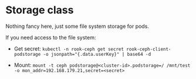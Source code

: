 # Storage class

Nothing fancy here, just some file system storage for pods.

If you need access to the file system:

 * Get secret: `kubectl -n rook-ceph get secret rook-ceph-client-podstorage -o jsonpath="{.data.userKey}" | base64 -d`
 
 * Mount: `mount -t ceph podstorage@<cluster-id>.podstorage=/ /mnt/test -o mon_addr=192.168.179.21,secret=<secret>`
